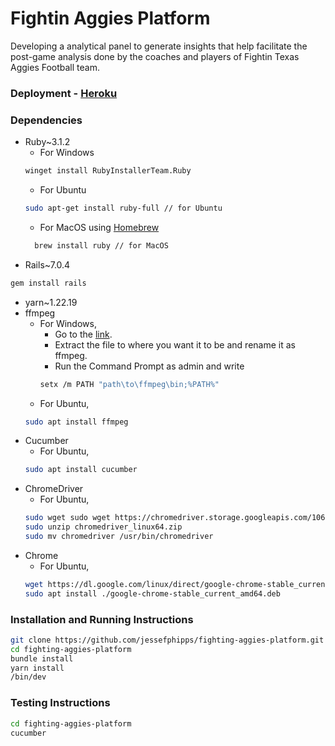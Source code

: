 # Fightin Aggies Platform

Developing a analytical panel to generate insights that help facilitate the post-game analysis done by the coaches and players of Fightin Texas Aggies Football team.

### Deployment - [Heroku](https://fightin-aggies.herokuapp.com/)

### Dependencies
- Ruby~3.1.2
  - For Windows
  ```bash
  winget install RubyInstallerTeam.Ruby
  ```
  - For Ubuntu
  ```bash
  sudo apt-get install ruby-full // for Ubuntu
  ```
  - For MacOS using [Homebrew](https://brew.sh/)
  ```bash
    brew install ruby // for MacOS
  ```
- Rails~7.0.4
 ```bash
 gem install rails
 ```
- yarn~1.22.19
- ffmpeg
  - For Windows,
    - Go to the [link](https://www.gyan.dev/ffmpeg/builds/ffmpeg-git-full.7z).
    - Extract the file to where you want it to be and rename it as ffmpeg.
    - Run the Command Prompt as admin and write 
    ```bash
    setx /m PATH "path\to\ffmpeg\bin;%PATH%"
    ```
  - For Ubuntu,
  ```bash
  sudo apt install ffmpeg
  ```
- Cucumber
  - For Ubuntu,
  ```bash
  sudo apt install cucumber
  ```
- ChromeDriver
  - For Ubuntu,
  ```bash
  sudo wget sudo wget https://chromedriver.storage.googleapis.com/106.0.5249.61/chromedriver_linux64.zip
  sudo unzip chromedriver_linux64.zip
  sudo mv chromedriver /usr/bin/chromedriver
  ```
- Chrome
  - For Ubuntu,
  ```bash
  wget https://dl.google.com/linux/direct/google-chrome-stable_current_amd64.deb
  sudo apt install ./google-chrome-stable_current_amd64.deb
  ```
  
### Installation and Running Instructions
```bash
git clone https://github.com/jessefphipps/fighting-aggies-platform.git
cd fighting-aggies-platform
bundle install
yarn install
/bin/dev
```
### Testing Instructions
```bash
cd fighting-aggies-platform
cucumber
```

